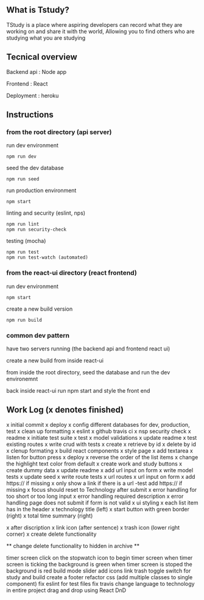 ## What is Tstudy?

TStudy is a place where aspiring developers can record what they are working on and share it with the world, Allowing you to find others who are studying what you are studying

## Tecnical overview

Backend api : Node app

Frontend : React

Deployment : heroku

## Instructions

### from the root directory (api server)

run dev environment
```
npm run dev
```

seed the dev database
```
npm run seed
```

run production environment
```
npm start
```

linting and security (eslint, nps)
```
npm run lint
npm run security-check
```

testing (mocha)
```
npm run test
npm run test-watch (automated)
```

### from the react-ui directory (react frontend)

run dev environment
```
npm start
```

create a new build version 
```
npm run build
```

### common dev pattern

have two servers running (the backend api and frontend react ui)

create a new build from inside react-ui

from inside the root directory, seed the database and run the dev environemnt

back inside react-ui run npm start and style the front end

## Work Log (x denotes finished)
  x initial commit
  x deploy
  x config different databases for dev, production, test
  x clean up formatting
  x eslint
  x github travis ci
  x nsp security check
  x readme
  x initiate test suite
  x test
    x model validations
  x update readme
  x test existing routes
  x write crud with tests
    x create
    x retrieve by id
    x delete by id
    x clenup formating
  x build react components
  x style page
    x add textarea
    x listen for button press
    x deploy
    x reverse the order of the list items
    x change the highlight text color from default
    x create work and study buttons
  x create dummy data
  x update readme
  x add url input on form
    x write model tests
    x update seed
    x write route tests
    x url routes
    x url input on form
    x add https:// if missing
    x only show a link if there is a url
    -test add https:// if missing
  x focus should reset to Technology after submit
  x error handling for too short or too long input
  x error handling required description
  x error handling page does not submit if form is not valid
  x ui styling
  x each list item has in the header
    x technology title (left)
    x start button with green border (right)
    x total time summary (right)
      
  x after discription
    x link icon (after sentence)
    x trash icon (lower right corner)
  x create delete functionality

  **
    change delete functionality to hidden in archive
  **


  timer screen
    click on the stopwatch icon to begin timer screen
    when timer screen is ticking the background is green
    when timer screen is stoped the background is red
  build mode slider
  add icons
    link
    trash
  toggle switch for study and build
  create a footer
  refactor css (add multiple classes to single component)
  fix eslint for test files
  fix travis
  change language to technology in entire project
  drag and drop using React DnD
